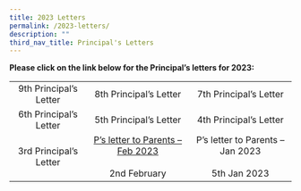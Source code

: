 ```yaml
---
title: 2023 Letters
permalink: /2023-letters/
description: ""
third_nav_title: Principal's Letters
---
```

**Please click on the link below for the Principal’s letters for 2023:**

|   |                            |                            |
|:---------------------------:|:----------------------------------------------------:|:----------------------------------------------------:|
| 9th Principal’s Letter<br>  |              8th Principal’s Letter<br>              |              7th Principal’s Letter<br>              |
| 6th Principal’s Letter<br>  |              5th Principal’s Letter<br>              |              4th Principal’s Letter<br>              |
| 3rd Principal’s Letter<br>  | [P’s letter to Parents – Feb 2023](/files/Ps-letter-to-Parents-Feb-2023.pdf)<br><br>2nd February | P’s letter to Parents – Jan 2023<br><br>5th Jan 2023 |